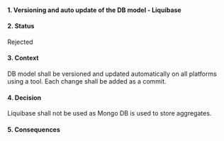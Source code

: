 #### 1. Versioning and auto update of the DB model - Liquibase

#### 2. Status
Rejected

#### 3. Context
DB model shall be versioned and updated automatically on all platforms using a tool. 
Each change shall be added as a commit.

#### 4. Decision
Liquibase shall not be used as Mongo DB is used to store aggregates.

#### 5. Consequences 
